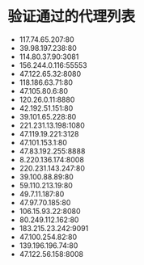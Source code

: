 # 验证通过的代理列表

 - 117.74.65.207:80
 - 39.98.197.238:80
 - 114.80.37.90:3081
 - 156.244.0.116:55553
 - 47.122.65.32:8080
 - 118.186.63.71:80
 - 47.105.80.6:80
 - 120.26.0.11:8880
 - 42.192.51.151:80
 - 39.101.65.228:80
 - 221.231.13.198:1080
 - 47.119.19.221:3128
 - 47.101.153.1:80
 - 47.83.192.255:8888
 - 8.220.136.174:8008
 - 220.231.143.247:80
 - 39.100.88.89:80
 - 59.110.213.19:80
 - 49.7.11.187:80
 - 47.97.70.185:80
 - 106.15.93.22:8080
 - 80.249.112.162:80
 - 183.215.23.242:9091
 - 47.100.254.82:80
 - 139.196.196.74:80
 - 47.122.56.158:8008
